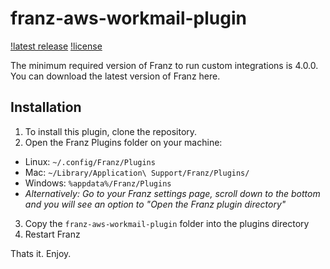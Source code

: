 # franz-aws-workmail-plugin

[!latest release](/releases/latest)
[!license](LICENSE.md)

The minimum required version of Franz to run custom integrations is 4.0.0. You can download the latest version of Franz here.

## Installation
1. To install this plugin, clone the repository.
2. Open the Franz Plugins folder on your machine:
  * Linux: `~/.config/Franz/Plugins` 
  * Mac: `~/Library/Application\ Support/Franz/Plugins/`
  * Windows: `%appdata%/Franz/Plugins`
  * _Alternatively: Go to your Franz settings page, scroll down to the bottom and you will see an option to "Open the Franz plugin directory"_
3. Copy the `franz-aws-workmail-plugin` folder into the plugins directory
4. Restart Franz

Thats it. Enjoy.
